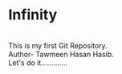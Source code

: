 # Infinity
<br>
This is my first Git Repository.
<br>
Author- Tawmeen Hasan Hasib.
<br>
Let's do it.............

